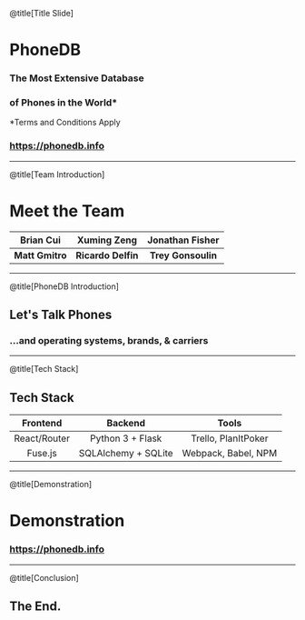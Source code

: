 @title[Title Slide]

# PhoneDB
### The Most Extensive Database
### of Phones in the World*
*Terms and Conditions Apply

### https://phonedb.info

---

@title[Team Introduction]

# Meet the Team
|  **Brian Cui**  |   **Xuming Zeng**  | **Jonathan Fisher** |
|:---------------:|:------------------:|:-------------------:|
| **Matt Gmitro** | **Ricardo Delfin** |  **Trey Gonsoulin** |

---

@title[PhoneDB Introduction]

## Let's Talk Phones
### ...and operating systems, brands, & carriers

---

@title[Tech Stack]

## Tech Stack
|   Frontend   |       Backend       |        Tools        |
|:------------:|:-------------------:|:-------------------:|
| React/Router |   Python 3 + Flask  | Trello, PlanItPoker |
| Fuse.js      | SQLAlchemy + SQLite | Webpack, Babel, NPM |

---

@title[Demonstration]

# Demonstration
### https://phonedb.info

---

@title[Conclusion]

## The End.